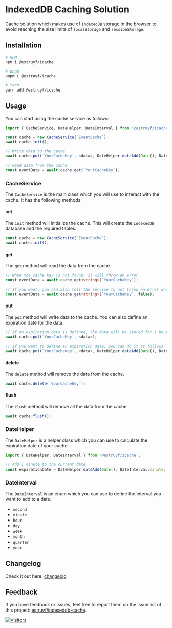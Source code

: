 # IndexedDB Caching Solution

Cache solution which makes use of `IndexedDB` storage in the browser to avoid reaching the size limits of `localStorage` and `sessionStorage`.

## Installation

```bash
# NPM
npm i @estruyf/icache

# pnpm
pnpm i @estruyf/icache

# Yarn
yarn add @estruyf/icache
```

## Usage

You can start using the cache service as follows:

```typescript
import { CacheService, DateHelper, DateInterval } from '@estruyf/icache';

const cache = new CacheService(`EventCache`);
await cache.init();

// Write data to the cache
await cache.put(`YourCacheKey`, <data>, DateHelper.dateAdd(Date(), DateInterval.minute, 1));

// Read data from the cache
const eventData = await cache.get(`YourCacheKey`);
```

### CacheService

The `CacheService` is the main class which you will use to interact with the cache. It has the following methods:

#### init

The `init` method will initialize the cache. This will create the `IndexedDB` database and the required tables.

```typescript
const cache = new CacheService(`EventCache`);
await cache.init();
```

#### get

The `get` method will read the data from the cache.

```typescript
// When the cache key is not found, it will throw an error
const eventData = await cache.get<string>(`YourCacheKey`);

// If you want, you can also tell the service to not throw an error when the cache key is not found
const eventData = await cache.get<string>(`YourCacheKey`, false);
```

#### put

The `put` method will write data to the cache. You can also define an expiration date for the data.

```typescript
// If no expiration date is defined, the data will be stored for 1 hour
await cache.put(`YourCacheKey`, <data>);

// If you want to define an expiration date, you can do it as follows
await cache.put(`YourCacheKey`, <data>, DateHelper.dateAdd(Date(), DateInterval.minute, 1));
```

#### delete

The `delete` method will remove the data from the cache.

```typescript
await cache.delete(`YourCacheKey`);
```

#### flush

The `flush` method will remove all the data from the cache.

```typescript
await cache.flush();
```

### DateHelper

The `DateHelper` is a helper class which you can use to calculate the expiration date of your cache.

```typescript
import { DateHelper, DateInterval } from '@estruyf/icache';

// Add 1 minute to the current date
const expirationDate = DateHelper.dateAdd(Date(), DateInterval.minute, 1);
```

### DateInterval

The `DateInterval` is an enum which you can use to define the interval you want to add to a date.

- `second`
- `minute`
- `hour`
- `day`
- `week`
- `month`
- `quarter`
- `year`

## Changelog

Check it out here: [changelog](./changelog)

## Feedback

If you have feedback or issues, feel free to report them on the issue list of this project: [estruyf/indexeddb-cache](https://github.com/estruyf/indexeddb-cache/issues).

[![Visitors](https://api.visitorbadge.io/api/visitors?path=https%3A%2F%2Fgithub.com%2Festruyf%2Findexeddb-cache&countColor=%23263759)](https://visitorbadge.io/status?path=https%3A%2F%2Fgithub.com%2Festruyf%2Findexeddb-cache)
